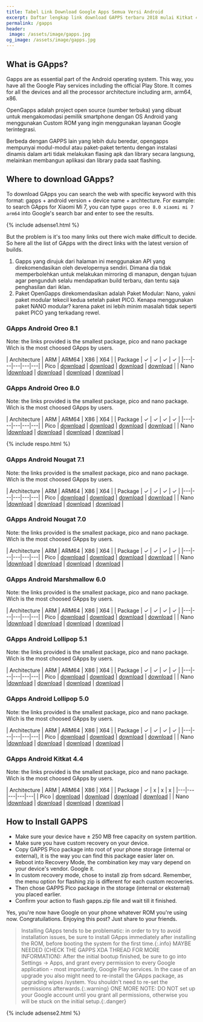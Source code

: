 ```yaml
---
title: Tabel Link Download Google Apps Semua Versi Android
excerpt: Daftar lengkap link download GAPPS terbaru 2018 mulai Kitkat 4.4 hingga Oreo 8.1
permalink: /gapps
header:
 image: /assets/image/gapps.jpg
og_image: /assets/image/gapps.jpg
---
```


## What is GApps?

Gapps are as essential part of the Android operating system. This way, you have all the Google Play services including the official Play Store. It comes for all the devices and all the processor architecture including arm, arm64, x86.

OpenGapps adalah project open source (sumber terbuka) yang dibuat untuk mengakomodasi pemilik smartphone dengan OS Android yang menggunakan Custom ROM yang ingin menggunakan layanan Google terintegrasi.

Berbeda dengan GAPPS lain yang lebih dulu beredar, opengapps mempunyai modul-modul atau paket-paket tertentu dengan instalasi dinamis dalam arti tidak melakukan flasing apk dan library secara langsung, melainkan membangun aplikasi dan library pada saat flashing.

## Where to download GApps?

To download GApps you can search the web with specific keyword with this format: gapps + android version + device name + archtecture. For example: to search GApps for Xiaomi Mi 7, you can type `gapps oreo 8.0 xiaomi mi 7 arm64` into Google's search bar and enter to see the results.

{% include adsense1.html %}

But the problem is it's too many links out there wich make difficult to decide. So here all the list of GApps with the direct links with the latest version of builds.

1. Gapps yang dirujuk dari halaman ini menggunakan API yang direkomendasikan oleh developernya sendiri. Dimana dia tidak memperbolehkan untuk melakukan mirroring di manapun, dengan tujuan agar pengunduh selalu mendapatkan build terbaru, dan tentu saja penghasilan dari iklan.
2. Paket OpenGapps direkomendasikan adalah Paket Modular: Nano, yakni paket modular tekecil kedua setelah paket PICO. Kenapa menggunakan paket NANO modular? karena paket ini lebih minim masalah tidak seperti paket PICO yang terkadang rewel.

### GApps Android Oreo 8.1

Note: the links provided is the smallest package, pico and nano package Wich is the most choosed GApps by users.

| Architecture | ARM | ARM64 | X86 | X64 |
| Package | ✓ | ✓ | ✓ | ✓ |
|---|---|---|---|---|
| Pico | [download](//gapps.knoacc.org/?download=true&package=pico&arch=arm&api=8.1) | [download](//gapps.knoacc.org/?download=true&package=pico&arch=arm64&api=8.1) | [download](//gapps.knoacc.org/?download=true&package=pico&arch=x86&api=8.1) | [download](//gapps.knoacc.org/?download=true&package=pico&arch=x64&api=8.1) |
| Nano |[download](//gapps.knoacc.org/?download=true&package=nano&arch=arm&api=8.1) | [download](//gapps.knoacc.org/?download=true&package=nano&arch=arm64&api=8.1) | [download](//gapps.knoacc.org/?download=true&package=nano&arch=x86&api=8.1) | [download](//gapps.knoacc.org/?download=true&package=nano&arch=x64&api=8.1) |

### GApps Android Oreo 8.0

Note: the links provided is the smallest package, pico and nano package. Wich is the most choosed GApps by users.

| Architecture | ARM | ARM64 | X86 | X64 |
| Package | ✓ | ✓ | ✓ | ✓ |
|---|---|---|---|---|
| Pico | [download](//gapps.knoacc.org/?download=true&package=pico&arch=arm&api=8.0) | [download](//gapps.knoacc.org/?download=true&package=pico&arch=arm64&api=8.0) | [download](//gapps.knoacc.org/?download=true&package=pico&arch=x86&api=8.0) | [download](//gapps.knoacc.org/?download=true&package=pico&arch=x64&api=8.0) |
| Nano |[download](//gapps.knoacc.org/?download=true&package=nano&arch=arm&api=8.0) | [download](//gapps.knoacc.org/?download=true&package=nano&arch=arm64&api=8.0) | [download](//gapps.knoacc.org/?download=true&package=nano&arch=x86&api=8.0) | [download](//gapps.knoacc.org/?download=true&package=nano&arch=x64&api=8.0) |

{% include respo.html %}

### GApps Android Nougat 7.1

Note: the links provided is the smallest package, pico and nano package. Wich is the most choosed GApps by users.

| Architecture | ARM | ARM64 | X86 | X64 |
| Package | ✓ | ✓ | ✓ | ✓ |
|---|---|---|---|---|
| Pico | [download](//gapps.knoacc.org/?download=true&package=pico&arch=arm&api=7.1) | [download](//gapps.knoacc.org/?download=true&package=pico&arch=arm64&api=7.1) | [download](//gapps.knoacc.org/?download=true&package=pico&arch=x86&api=7.1) | [download](//gapps.knoacc.org/?download=true&package=pico&arch=x64&api=7.1) |
| Nano |[download](//gapps.knoacc.org/?download=true&package=nano&arch=arm&api=7.1) | [download](//gapps.knoacc.org/?download=true&package=nano&arch=arm64&api=7.1) | [download](//gapps.knoacc.org/?download=true&package=nano&arch=x86&api=7.1) | [download](//gapps.knoacc.org/?download=true&package=nano&arch=x64&api=7.1) |

### GApps Android Nougat 7.0

Note: the links provided is the smallest package, pico and nano package. Wich is the most choosed GApps by users.

| Architecture | ARM | ARM64 | X86 | X64 |
| Package | ✓ | ✓ | ✓ | ✓ |
|---|---|---|---|---|
| Pico | [download](//gapps.knoacc.org/?download=true&package=pico&arch=arm&api=7.0) | [download](//gapps.knoacc.org/?download=true&package=pico&arch=arm64&api=7.0) | [download](//gapps.knoacc.org/?download=true&package=pico&arch=x86&api=7.0) | [download](//gapps.knoacc.org/?download=true&package=pico&arch=x64&api=7.0) |
| Nano |[download](//gapps.knoacc.org/?download=true&package=nano&arch=arm&api=7.0) | [download](//gapps.knoacc.org/?download=true&package=nano&arch=arm64&api=7.0) | [download](//gapps.knoacc.org/?download=true&package=nano&arch=x86&api=7.0) | [download](//gapps.knoacc.org/?download=true&package=nano&arch=x64&api=7.0) |

### GApps Android Marshmallow 6.0

Note: the links provided is the smallest package, pico and nano package. Wich is the most choosed GApps by users.

| Architecture | ARM | ARM64 | X86 | X64 |
| Package | ✓ | ✓ | ✓ | ✓ |
|---|---|---|---|---|
| Pico | [download](//gapps.knoacc.org/?download=true&package=pico&arch=arm&api=6.0) | [download](//gapps.knoacc.org/?download=true&package=pico&arch=arm64&api=6.0) | [download](//gapps.knoacc.org/?download=true&package=pico&arch=x86&api=6.0) | [download](//gapps.knoacc.org/?download=true&package=pico&arch=x64&api=6.0) |
| Nano |[download](//gapps.knoacc.org/?download=true&package=nano&arch=arm&api=6.0) | [download](//gapps.knoacc.org/?download=true&package=nano&arch=arm64&api=6.0) | [download](//gapps.knoacc.org/?download=true&package=nano&arch=x86&api=6.0) | [download](//gapps.knoacc.org/?download=true&package=nano&arch=x64&api=6.0) |

### GApps Android Lollipop 5.1

Note: the links provided is the smallest package, pico and nano package. Wich is the most choosed GApps by users.

| Architecture | ARM | ARM64 | X86 | X64 |
| Package | ✓ | ✓ | ✓ | ✓ |
|---|---|---|---|---|
| Pico | [download](//gapps.knoacc.org/?download=true&package=pico&arch=arm&api=5.1) | [download](//gapps.knoacc.org/?download=true&package=pico&arch=arm64&api=5.1) | [download](//gapps.knoacc.org/?download=true&package=pico&arch=x86&api=5.1) | [download](//gapps.knoacc.org/?download=true&package=pico&arch=x64&api=5.1) |
| Nano |[download](//gapps.knoacc.org/?download=true&package=nano&arch=arm&api=5.1) | [download](//gapps.knoacc.org/?download=true&package=nano&arch=arm64&api=5.1) | [download](//gapps.knoacc.org/?download=true&package=nano&arch=x86&api=5.1) | [download](//gapps.knoacc.org/?download=true&package=nano&arch=x64&api=5.1) |

### GApps Android Lollipop 5.0

Note: the links provided is the smallest package, pico and nano package. Wich is the most choosed GApps by users.

| Architecture | ARM | ARM64 | X86 | X64 |
| Package | ✓ | ✓ | ✓ | ✓ |
|---|---|---|---|---|
| Pico | [download](//gapps.knoacc.org/?download=true&package=pico&arch=arm&api=5.0) | [download](//gapps.knoacc.org/?download=true&package=pico&arch=arm64&api=5.0) | [download](//gapps.knoacc.org/?download=true&package=pico&arch=x86&api=5.0) | [download](//gapps.knoacc.org/?download=true&package=pico&arch=x64&api=5.0) |
| Nano |[download](//gapps.knoacc.org/?download=true&package=nano&arch=arm&api=5.0) | [download](//gapps.knoacc.org/?download=true&package=nano&arch=arm64&api=5.0) | [download](//gapps.knoacc.org/?download=true&package=nano&arch=x86&api=5.0) | [download](//gapps.knoacc.org/?download=true&package=nano&arch=x64&api=5.0) |

### GApps Android Kitkat 4.4

Note: the links provided is the smallest package, pico and nano package. Wich is the most choosed GApps by users.

| Architecture | ARM | ARM64 | X86 | X64 |
| Package | ✓ | x | x | x |
|---|---|---|---|---|
| Pico | [download](//gapps.knoacc.org/?download=true&package=pico&arch=arm&api=4.4) | [download](//gapps.knoacc.org/?download=true&package=pico&arch=arm64&api=4.4) | [download](//gapps.knoacc.org/?download=true&package=pico&arch=x86&api=4.4) | [download](//gapps.knoacc.org/?download=true&package=pico&arch=x64&api=4.4) |
| Nano |[download](//gapps.knoacc.org/?download=true&package=nano&arch=arm&api=4.4) | [download](//gapps.knoacc.org/?download=true&package=nano&arch=arm64&api=4.4) | [download](//gapps.knoacc.org/?download=true&package=nano&arch=x86&api=4.4) | [download](//gapps.knoacc.org/?download=true&package=nano&arch=x64&api=4.4) |

## How to Install GAPPS

- Make sure your device have ± 250 MB free capacity on system partition.
- Make sure you have custom recovery on your device.
- Copy GAPPS Pico package into root of your phone storage (internal or external), it is the way you can find this package easier later on.
- Reboot into Recovery Mode, the combination key may vary depend on your device's vendor. Google it.
- In custom recovery mode, chose to install zip from sdcard. Remember, the menu option for flashing zip is different for each custom recoveries.
- Then chose GAPPS Pico package in the storage (internal or eksternal) you placed earlier.
- Confirm your action to flash gapps.zip file and wait till it finished.

Yes, you're now have Google on your phone whatever ROM you're using now. Congratuilations.  Enjoying this post? Just share to your friends.

> Installing GApps tends to be problematic: in order to try to avoid installation issues, be sure to install GApps immediately after installing the ROM, before booting the system for the first time.{:.info}
> MAYBE NEEDED (CHECK THE GAPPS XDA THREAD FOR MORE INFORMATION): After the initial bootup finished, be sure to go into Settings -> Apps, and grant every permission to every Google application - most importantly, Google Play services. In the case of an upgrade you also might need to re-install the GApps package, as upgrading wipes /system. You shouldn't need to re-set the permissions afterwards.{:.warning}
> ONE MORE NOTE: DO NOT set up your Google account until you grant all permissions, otherwise you will be stuck on the initial setup.{:.danger}

{% include adsense2.html %}
